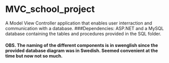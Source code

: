 # MVC_school_project
A Model View Controller application that enables user interraction and communication with a database.
###Dependencies: 
ASP.NET and a MySQL database containing the tables and procedures provided in the SQL folder.
#### OBS. The naming of the different components is in swenglish since the provided database diagram was in Swedish. Seemed convenient at the time but now not so much.
